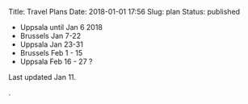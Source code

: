 Title: Travel Plans
Date: 2018-01-01 17:56
Slug: plan
Status: published


* Uppsala until Jan 6 2018
* Brussels Jan 7-22
* Uppsala Jan 23-31
* Brussels Feb 1 - 15
* Uppsala Feb 16 - 27 ?

Last updated Jan 11.

.
